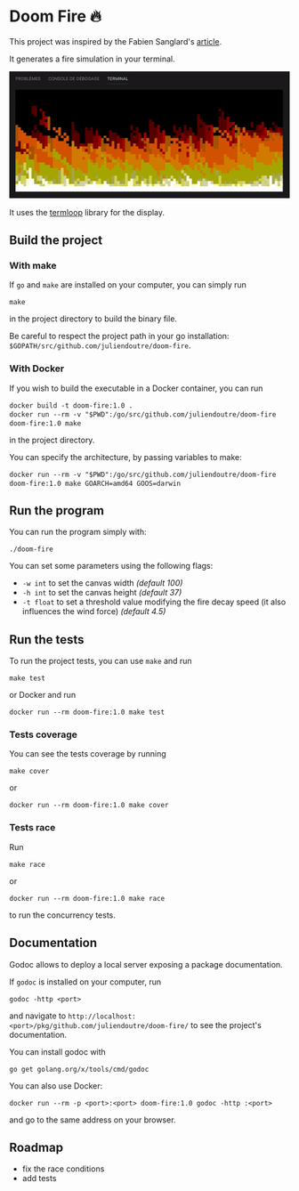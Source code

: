 # Doom Fire 🔥

This project was inspired by the Fabien Sanglard's [article](https://fabiensanglard.net/doom_fire_psx/).

It generates a fire simulation in your terminal.

![fire](img/fire.gif)

It uses the [termloop](https://github.com/JoelOtter/termloop) library for the display.

## Build the project

### With make

If `go` and `make` are installed on your computer, you can simply run

```shell
make
```

in the project directory to build the binary file.

Be careful to respect the project path in your go installation: `$GOPATH/src/github.com/juliendoutre/doom-fire`.

### With Docker

If you wish to build the executable in a Docker container, you can run

```shell
docker build -t doom-fire:1.0 .
docker run --rm -v "$PWD":/go/src/github.com/juliendoutre/doom-fire doom-fire:1.0 make
```

in the project directory.

You can specify the architecture, by passing variables to make:

```shell
docker run --rm -v "$PWD":/go/src/github.com/juliendoutre/doom-fire doom-fire:1.0 make GOARCH=amd64 GOOS=darwin
```

## Run the program

You can run the program simply with:

```shell
./doom-fire
```

You can set some parameters using the following flags:
* `-w int` to set the canvas width *(default 100)*
* `-h int` to set the canvas height *(default 37)*
* `-t float` to set a threshold value modifying the fire decay speed (it also influences the wind force) *(default 4.5)*

## Run the tests

To run the project tests, you can use `make` and run

```shell
make test
```

or Docker and run

```shell
docker run --rm doom-fire:1.0 make test
```

### Tests coverage

You can see the tests coverage by running

```shell
make cover
```

or

```shell
docker run --rm doom-fire:1.0 make cover
```

### Tests race

Run

```shell
make race
```

or

```shell
docker run --rm doom-fire:1.0 make race
```

to run the concurrency tests.

## Documentation

Godoc allows to deploy a local server exposing a package documentation.

If `godoc` is installed on your computer, run

```shell
godoc -http <port>
```

and navigate to `http://localhost:<port>/pkg/github.com/juliendoutre/doom-fire/` to see the project's documentation.

You can install godoc with

```shell
go get golang.org/x/tools/cmd/godoc
```

You can also use Docker:

```shell
docker run --rm -p <port>:<port> doom-fire:1.0 godoc -http :<port>
```

and go to the same address on your browser.

## Roadmap

* fix the race conditions
* add tests